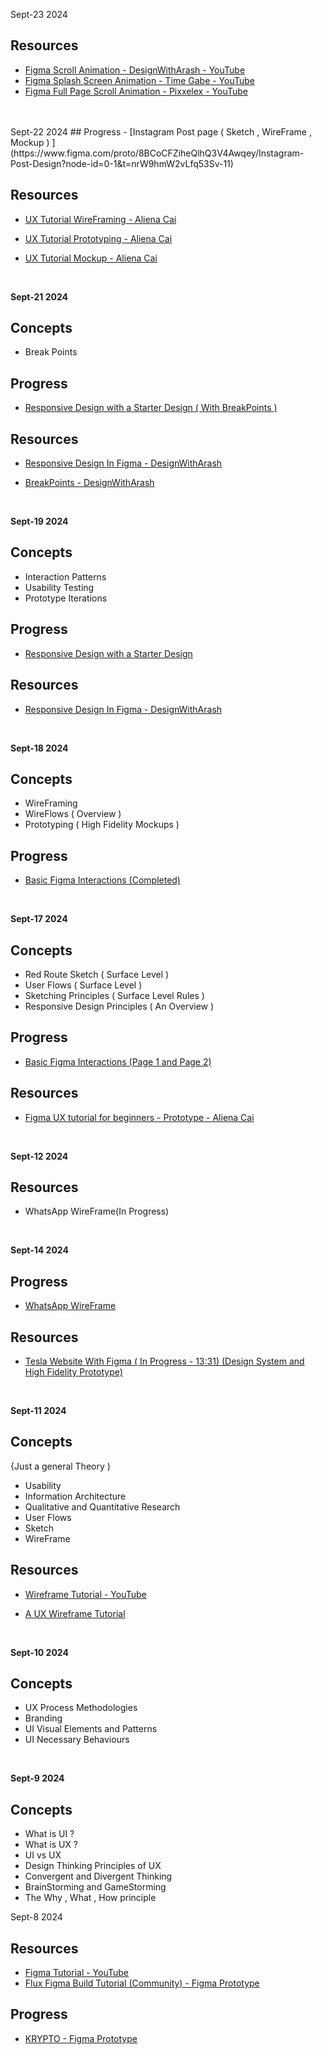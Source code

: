 Sept-23 2024 
## Resources

- [Figma Scroll Animation - DesignWithArash - YouTube](https://youtu.be/pIF_zIDaZ94?si=D_hpKX1hYUe7MQ3A)
- [Figma Splash Screen Animation - Time Gabe - YouTube](https://youtu.be/s19_n6rcXIY?si=SQ6oaC3CpNnu4ZNK)
- [Figma Full Page Scroll Animation - Pixxelex - YouTube](https://youtu.be/pIF_zIDaZ94?si=D_hpKX1hYUe7MQ3A)
<br/>

<br/>
Sept-22 2024
## Progress
- [Instagram Post page ( Sketch , WireFrame , Mockup ) ](https://www.figma.com/proto/8BCoCFZiheQlhQ3V4Awqey/Instagram-Post-Design?node-id=0-1&t=nrW9hmW2vLfq53Sv-11)

## Resources
- [UX Tutorial WireFraming - Aliena Cai ](https://youtu.be/D4NyQ5iOMF0?si=Oh2GqyhpHa0gpr7d) </br>
- [UX Tutorial Prototyping - Aliena Cai ](https://youtu.be/v1UKB-0EUhQ?si=Z0gSj_VWpjRqDGd4) </br>
- [UX Tutorial Mockup - Aliena Cai ](https://youtu.be/oZAKb_gs2Uo?si=ha4Ct_B2H7ATPlAw) </br>

  <br/>
**Sept-21 2024**

## Concepts
- Break Points

## Progress
- [Responsive Design with a Starter Design ( With BreakPoints ) ](https://www.figma.com/proto/t2i8iYJ4oqGZr5hYL8UKZJ/Responsive-Layout-Practice-File?node-id=0-1&t=pBR4ODfcyY5o909X-1)  

## Resources
- [Responsive Design In Figma - DesignWithArash ](https://youtu.be/gwiX0oASlEw?si=fJGZzLJH2WSXsBwt) </br>
- [BreakPoints - DesignWithArash ](https://youtu.be/c0ZTaDMGb20?si=JcPEuy1CYEaS_lsq)

    <br/>
**Sept-19 2024**

## Concepts
- Interaction Patterns
- Usability Testing
- Prototype Iterations

## Progress
- [Responsive Design with a Starter Design ](https://www.figma.com/proto/t2i8iYJ4oqGZr5hYL8UKZJ/Responsive-Layout-Practice-File?node-id=0-1&t=pBR4ODfcyY5o909X-1)  

## Resources
- [Responsive Design In Figma - DesignWithArash ](https://youtu.be/gwiX0oASlEw?si=fJGZzLJH2WSXsBwt) </br>


    <br/>
**Sept-18 2024**

## Concepts
- WireFraming 
- WireFlows ( Overview )
- Prototyping ( High Fidelity Mockups )

## Progress
- [Basic Figma Interactions (Completed)](https://www.figma.com/proto/6wwjGzkJl2DOmyfYulIXzy/Basic-Interactions?node-id=0-1&t=iSyt376ksIEB2ZZO-1) </br>

    <br/>
**Sept-17 2024**

## Concepts
- Red Route Sketch ( Surface Level )
- User Flows ( Surface Level )
- Sketching Principles ( Surface Level Rules )
- Responsive Design Principles ( An Overview )

  
## Progress
- [Basic Figma Interactions (Page 1 and Page 2)](https://www.figma.com/proto/6wwjGzkJl2DOmyfYulIXzy/Basic-Interactions?node-id=0-1&t=iSyt376ksIEB2ZZO-1) </br>

## Resources
- [Figma UX tutorial for beginners - Prototype - Aliena Cai ](https://youtu.be/v1UKB-0EUhQ?si=NZiXbJVh537i6OVh)

  <br/>
**Sept-12 2024** 

## Resources

- WhatsApp WireFrame(In Progress)[](https://www.figma.com/proto/3OmhaZUXraHeHXaYVAhtqG/Whatsapp-WireFrame?node-id=0-1&t=Rz2dNZldVMumVBom-1)

    <br/>
**Sept-14 2024**
## Progress
- [WhatsApp WireFrame ](https://www.figma.com/proto/3OmhaZUXraHeHXaYVAhtqG/Whatsapp-WireFrame?node-id=0-1&t=Rz2dNZldVMumVBom-1)

## Resources
- [Tesla Website With Figma ( In Progress - 13:31) (Design System and High Fidelity Prototype)](https://youtu.be/XiqitRY3swo?si=BOP6UqrIZmPD0Vhs)
  
  <br/>
**Sept-11 2024** 

## Concepts 
{Just a general Theory )
- Usability
- Information Architecture
- Qualitative and Quantitative Research
- User Flows
- Sketch
- WireFrame

 ## Resources

- [Wireframe Tutorial - YouTube](https://youtu.be/x3Yno9VUYBY?si=DxobzZSBhGu85yWu)
- [A UX Wireframe Tutorial ](https://youtu.be/pN92rnO_n5U?si=h1B_DMczqYFtxrO1)


  <br/>
**Sept-10 2024** 

## Concepts 

- UX Process Methodologies
- Branding
- UI Visual Elements and Patterns
- UI Necessary Behaviours

<br/>

**Sept-9 2024** 

## Concepts 

- What is UI ?
- What is UX ?
- UI vs UX
- Design Thinking Principles of UX
- Convergent and Divergent Thinking 
- BrainStorming and GameStorming
- The Why , What , How principle  



  

Sept-8 2024 
## Resources

- [Figma Tutorial - YouTube](https://youtu.be/HZuk6Wkx_Eg?si=MBRfGuU2eRUd7_ds)
- [Flux Figma Build Tutorial (Community) - Figma Prototype](https://bit.ly/figma_tutorial)

## Progress

- [KRYPTO - Figma Prototype](https://www.figma.com/proto/SNuNfl0n75gse2NNTdM6WP/Flux---Figma-Build-Tutorial-(Starter)-(Community)?node-id=0-1&t=1vB1JbSBYuMlGtQ1-1)






